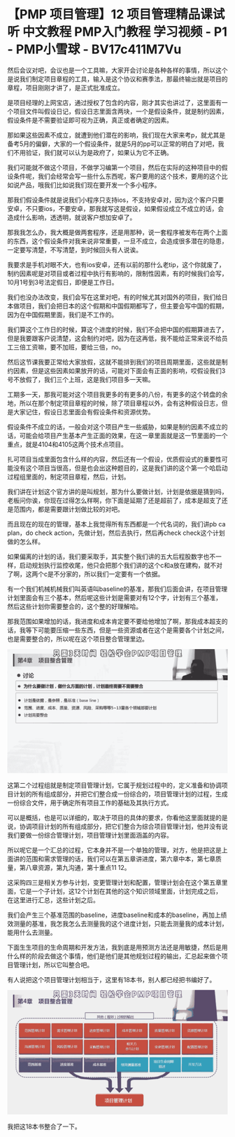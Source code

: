 # 【PMP 项目管理】12 项目管理精品课试听   中文教程 PMP入门教程 学习视频 - P1 - PMP小雪球 - BV17c411M7Vu

然后会议对吧，会议也是一个工具嘛，大家开会讨论是各种各样的事情，所以这个是说我们制定项目章程的工具，输入是这个协议和赛季法，那最终输出就是项目的章程，项目刚刚才讲了，是正式批准成立。

是项目经理的上网宝店，通过授权了包含的内容，刚才其实也讲过了，这里面有一个项目文件叫假设日记，假设日志里面含两块，一个是假设条件，就是制约因素，假设条件是不需要验证即可视为正确，真正或者确定的因素。

那如果这些因素不成立，就遭到他们潜在的影响，我们现在大家来考p，就尤其是备考5月的偏僻，大家的一个假设条件，就是5月的pp可以正常的明白了对吧，我们不用验证，我们就可以认为是政府了，如果认为它不正确。

我们可能就不做这个项目，不做学习编第一个项目，然后在实际的这种项目中的假设条件呢，我们会经常会写一些什么东西呢，客户要用的这个技术，要用的这个比如说产品，哦我们比如说我们现在要开发一个多小程序。

那我们假设条件就是说我们小程序只支持ios，不支持安卓对，因为这个客户只要安卓，不只要ios，不要安卓，那我就写这是假设，如果假设成立不成立的话，会造成什么影响，透透明，就说客户想加安卓了。

那我我怎么办，我大概是做两套程序，还是用那种，说一套程序被发布在两个上面的东西，这个假设条件对我来说非常重要，一旦不成立，会造成很多潜在的隐患，一定要写清楚，不写清楚，到时候回头有人说诶。

我要求是手机对眼不大，也有ios安卓，还有以前的那什么老tip，这个你就废了，制约因素呢是对项目或者过程中执行有影响的，限制性因素，有的时候我们会写，10月1号到3号法定假日，即便是工作日。

我们也没办法改变，我们会写在这里对吧，有的时候尤其对国外的项目，我们给日本做项目，我们会把日本的这个假期和中国假期都写了，但主要会写中国的假期，因为在中国假期里面，我们是不工作的。

我们算这个工作日的时候，算这个进度的时候，我们不会把中国的假期算进去了，但是我要跟客户说清楚，这会制约对吧，因为在这再低，我不能给正常来说不给员工三倍工资嘛，要不加班，要给三倍，no。

然后这节课我要正常给大家放假，这就不能排到我们的项目周期里面，这些就是制约因素，但是这些因素如果放开的话，可能对下面会有正面的影响，哎假设我们3号不放假了，我们三个上班，这是我们项目多一天嘛。

工期多一天，那我可能对这个项目我更多的有更多的八份，有更多的这个转盘的余地，所以在那个制定项目章程的时候，除了项目章程以外，会有这种假设日志，但是大家记住，假设日志里面会有假设条件和资源优势。

假设条件不成立的话，一般会对这个项目产生一些威胁，如果是制约因素不成立的话，可能会给项目产生基本产生正面的效果，在这一章里面就是这一节里面的一个重点，就是4104和4105这两个技术点项目。

扎可项目当成里面包含什么样的内容，然后还有一个假设，优质假设式的重要性可能没有这个项目当很高，但是也会出这种题目的，这是我们讲的这个第一个哈启动过程组里面的，制定项目章程，然后，计划。

我们讲在计划这个官方讲的是叫规划，那为什么要做计划，计划是依据是猜到吗，老板问你诶，你现在过得怎么样啊，你下面是延期了还是超前了，成本是超支了还是范围内，都是需要跟计划做比较的对吧。

而且现在的现在的管理，基本上我觉得所有东西都是一个代名词的，我们讲pb ca plan，do check action，先做计划，然后去执行，然后再check check这个计划做的怎么样。

如果偏离的计划的话，我们要采取手，其实整个我们讲的五大后程股数字也不一样，启动规划执行监控收尾，他只会把那个我们讲的这个c和a放在建构，就不对了啊，这两个c是不分家的，所以我们一定要有一个依据。

有一个我们机械机械我们叫英语叫baseline的基准，那我们后面会讲，在项目管理计划里面会有三个基本，然后呢这些计划是需要对有12个字，计划有三个基准，然后这些计划你需要整合的，这个整的好理解哈。

那我范围如果增加的话，我进度和成本肯定要不要给他增加了啊，那我成本超支的话，我等下可能要压缩一些东西，但是一些资源或者在这个是需要各个计划之间，也是需要整合的，所以呢在这个项目整合管理里边。



![](img/14f2a8bf93d0a8bcee032710ef8973b5_1.png)

这第二个过程组就是制定项目管理计划，它属于规划过程中的，定义准备和协调项目计划的所有组成部分，并把它们整合成一份综合的，项目管理计划的过程，生成一份综合文件，用于确定所有项目工作的基础及其执行方式。

可以是概括，也是可以详细的，取决于项目的具体的要求，你看他这里面就提的是说，协调项目计划的所有组成部分，把它们整合为综合项目管理计划，他并没有说我们要做一份综合管理计划，项目管理计划里面涵盖的内容。

所以呢它是一个汇总的过程，它本身并不是一个单独的管理，对方，他是把这是上面讲的范围和需求管理的话，我们可以在第五章讲进度，第六章中本，第七章质量，第八章资源，第九沟通，第十重点11 12。

这采购四三是相关方参与计划，变更管理计划和配置，管理计划会在这个第五章里面，它是一个子计划，这12个计划在其他的这个知识领域里面，计划完成之后，在这里进行汇总，这些计划之后。

我们会产生三个基准范围的baseline，进度baseline和成本的baseline，再加上绩效测量的基准，我怎我怎么去测量我的这个进度计划，只能去测量我的成本计划，能用什么去测量。

下面生生项目的生命周期和开发方法，我到底是用预测方法还是用敏捷，然后是用什么样的阶段去做这个事情，他们是他们是其他规划过程的输出，汇总起来做个项目管理计划，所以它叫整合吧。

有人说把这个项目管理计划相当于，这里有18本书，别人都已经把书编好了。

![](img/14f2a8bf93d0a8bcee032710ef8973b5_3.png)

我把这18本书整合了一下。